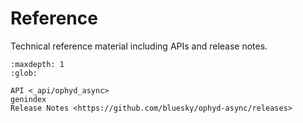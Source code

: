 # Reference

Technical reference material including APIs and release notes.

```{toctree}
:maxdepth: 1
:glob:

API <_api/ophyd_async>
genindex
Release Notes <https://github.com/bluesky/ophyd-async/releases>
```
